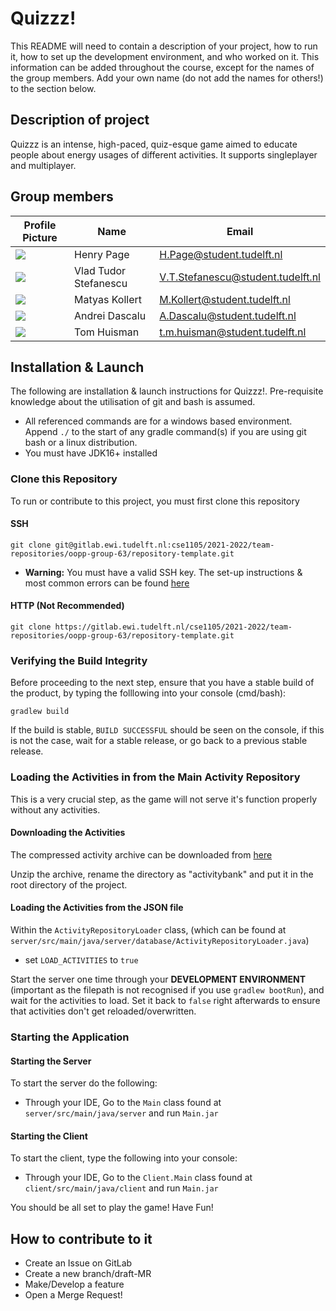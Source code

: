 # Quizzz!

This README will need to contain a description of your project, how to run it, how to set up the development environment, and who worked on it.
This information can be added throughout the course, except for the names of the group members.
Add your own name (do not add the names for others!) to the section below.

## Description of project
Quizzz is an intense, high-paced, quiz-esque game aimed to educate people about energy usages of different activities. 
It supports singleplayer and multiplayer.

## Group members

| Profile Picture                                                                                         | Name                  | Email                             |
|---------------------------------------------------------------------------------------------------------|-----------------------|-----------------------------------|
| ![](https://secure.gravatar.com/avatar/9568e7770ae1e2274f2f07854c8c16c3?s=50&d=identicon)               | Henry Page            | H.Page@student.tudelft.nl         |
| ![](https://eu.ui-avatars.com/api/?name=OOPP&length=4&size=50&color=DDD&background=777&font-size=0.325) | Vlad Tudor Stefanescu | V.T.Stefanescu@student.tudelft.nl |
| ![](https://secure.gravatar.com/avatar/d7a06f5c69ccf4f9f1f782f91c982cc6?s=50&d=identicon)               | Matyas Kollert        | M.Kollert@student.tudelft.nl      |
| ![](https://eu.ui-avatars.com/api/?name=OOPP&length=4&size=50&color=DDD&background=777&font-size=0.325) | Andrei Dascalu        | A.Dascalu@student.tudelft.nl      |
| ![](https://eu.ui-avatars.com/api/?name=OOPP&length=4&size=50&color=DDD&background=777&font-size=0.325) | Tom Huisman           | t.m.huisman@student.tudelft.nl    |

## Installation & Launch
The following are installation & launch instructions for Quizzz!. Pre-requisite knowledge about the utilisation
of git and bash is assumed. 
- All referenced commands are for a windows based environment. Append `./` to the start of any gradle command(s) if you are using git bash or a linux distribution.
- You must have JDK16+ installed

### Clone this Repository
To run or contribute to this project, you must first clone this repository
#### SSH
```
git clone git@gitlab.ewi.tudelft.nl:cse1105/2021-2022/team-repositories/oopp-group-63/repository-template.git
```
- **Warning:** You must have a valid SSH key. The set-up instructions & most common errors can be found [here](https://docs.gitlab.com/ee/user/ssh.html)

#### HTTP (Not Recommended)
```
git clone https://gitlab.ewi.tudelft.nl/cse1105/2021-2022/team-repositories/oopp-group-63/repository-template.git
```

 
### Verifying the Build Integrity
Before proceeding to the next step, ensure that you have a stable build of the product, 
by typing the folllowing into your console (cmd/bash):
```
gradlew build
```
If the build is stable, `BUILD SUCCESSFUL` should be seen on the console, if this is not the case,
wait for a stable release, or go back to a previous stable release.
### Loading the Activities in from the Main Activity Repository

This is a very crucial step, as the game will not serve it's function
properly without any activities.

#### Downloading the Activities
The compressed activity archive can be downloaded from  [here](https://gitlab.ewi.tudelft.nl/cse1105/2021-2022/activity-bank/-/jobs/2444739/artifacts/raw/20220311-oopp-activity-bank.zip)

Unzip the archive, rename the directory as "activitybank" and put it in the root directory of the project.


#### Loading the Activities from the JSON file
Within the `ActivityRepositoryLoader` class, (which can be found at `server/src/main/java/server/database/ActivityRepositoryLoader.java`)
- set `LOAD_ACTIVITIES` to `true`

Start the server one time through your **DEVELOPMENT ENVIRONMENT** (important as the filepath is not recognised if you use `gradlew bootRun`), and wait for the activities to load. 
Set it back to `false` right afterwards to ensure that activities don't get reloaded/overwritten.

### Starting the Application
#### Starting the Server

To start the server do the following:

- Through your IDE, Go to the `Main` class found at `server/src/main/java/server` and run `Main.jar`



#### Starting the Client
To start the client, type the following into your console:

- Through your IDE, Go to the `Client.Main` class found at `client/src/main/java/client` and run `Main.jar`



You should be all set to play the game! Have Fun!



## How to contribute to it
- Create an Issue on GitLab 
- Create a new branch/draft-MR
- Make/Develop a feature
- Open a Merge Request!

